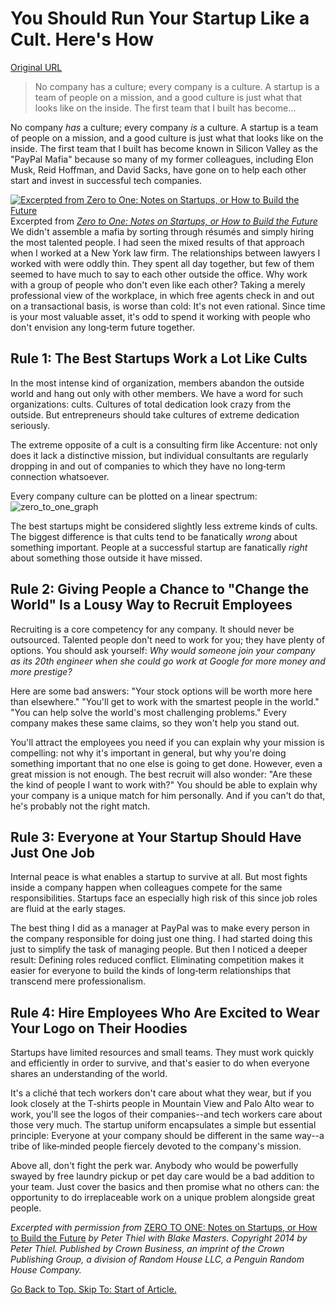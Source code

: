 # You Should Run Your Startup Like a Cult. Here's How

[Original URL](http://www.wired.com/2014/09/run-startup-like-cult-heres/)

> No company has a culture; every company is a culture. A startup is a team of people on a mission, and a good culture is just what that looks like on the inside. The first team that I built has become...

No company _has_ a culture; every company _is_ a culture. A startup is a team of people on a mission, and a good culture is just what that looks like on the inside. The first team that I built has become known in Silicon Valley as the "PayPal Mafia" because so many of my former colleagues, including Elon Musk, Reid Hoffman, and David Sacks, have gone on to help each other start and invest in successful tech companies.

[![Excerpted from Zero to One: Notes on Startups, or How to Build the Future](http://www.wired.com/wp-content/uploads/2014/09/zerotoone_finalcover_175px.jpg)](http://www.wired.com/wp-content/uploads/2014/09/zerotoone_finalcover_175px.jpg) Excerpted from _[Zero to One: Notes on Startups, or How to Build the Future](http://www.amazon.com/Zero-One-Notes-Startups-Future/dp/0804139296)_ We didn't assemble a mafia by sorting through résumés and simply hiring the most talented people. I had seen the mixed results of that approach when I worked at a New York law firm. The relationships between lawyers I worked with were oddly thin. They spent all day together, but few of them seemed to have much to say to each other outside the office. Why work with a group of people who don't even like each other? Taking a merely professional view of the workplace, in which free agents check in and out on a transactional basis, is worse than cold: It's not even rational. Since time is your most valuable asset, it's odd to spend it working with people who don't envision any long‑term future together.

## Rule 1: The Best Startups Work a Lot Like Cults

In the most intense kind of organization, members abandon the outside world and hang out only with other members. We have a word for such organizations: cults. Cultures of total dedication look crazy from the outside. But entrepreneurs should take cultures of extreme dedication seriously.

The extreme opposite of a cult is a consulting firm like Accenture: not only does it lack a distinctive mission, but individual consultants are regularly dropping in and out of companies to which they have no long‑term connection whatsoever.

Every company culture can be plotted on a linear spectrum:<br>
![zero_to_one_graph](http://www.wired.com/wp-content/uploads/2014/09/zero_to_one_graph.png)

The best startups might be considered slightly less extreme kinds of cults. The biggest difference is that cults tend to be fanatically _wrong_ about something important. People at a successful startup are fanatically _right_ about something those outside it have missed.

## Rule 2: Giving People a Chance to "Change the World" Is a Lousy Way to Recruit Employees

Recruiting is a core competency for any company. It should never be outsourced. Talented people don't need to work for you; they have plenty of options. You should ask yourself: _Why would someone join your company as its 20th engineer when she could go work at Google for more money and more prestige?_

Here are some bad answers: "Your stock options will be worth more here than elsewhere." "You'll get to work with the smartest people in the world." "You can help solve the world's most challenging problems." Every company makes these same claims, so they won't help you stand out.

You'll attract the employees you need if you can explain why your mission is compelling: not why it's important in general, but why you're doing something important that no one else is going to get done. However, even a great mission is not enough. The best recruit will also wonder: "Are these the kind of people I want to work with?" You should be able to explain why your company is a unique match for him personally. And if you can't do that, he's probably not the right match.

## Rule 3: Everyone at Your Startup Should Have Just One Job

Internal peace is what enables a startup to survive at all. But most fights inside a company happen when colleagues compete for the same responsibilities. Startups face an especially high risk of this since job roles are fluid at the early stages.

The best thing I did as a manager at PayPal was to make every person in the company responsible for doing just one thing. I had started doing this just to simplify the task of managing people. But then I noticed a deeper result: Defining roles reduced conflict. Eliminating competition makes it easier for everyone to build the kinds of long‑term relationships that transcend mere professionalism.

## Rule 4: Hire Employees Who Are Excited to Wear Your Logo on Their Hoodies

Startups have limited resources and small teams. They must work quickly and efficiently in order to survive, and that's easier to do when everyone shares an understanding of the world.

It's a cliché that tech workers don't care about what they wear, but if you look closely at the T‑shirts people in Mountain View and Palo Alto wear to work, you'll see the logos of their companies--and tech workers care about those very much. The startup uniform encapsulates a simple but essential principle: Everyone at your company should be different in the same way--a tribe of like‑minded people fiercely devoted to the company's mission.

Above all, don't fight the perk war. Anybody who would be powerfully swayed by free laundry pickup or pet day care would be a bad addition to your team. Just cover the basics and then promise what no others can: the opportunity to do irreplaceable work on a unique problem alongside great people.

_Excerpted with permission from_ [ZERO TO ONE: Notes on Startups, or How to Build the Future](http://www.amazon.com/Zero-One-Notes-Startups-Future/dp/0804139296) _by Peter Thiel with Blake Masters. Copyright 2014 by Peter Thiel. Published by Crown Business, an imprint of the Crown Publishing Group, a division of Random House LLC, a Penguin Random House Company._

[Go Back to Top. Skip To: Start of Article.](http://www.wired.com/2014/09/run-startup-like-cult-heres/#start-of-content)
